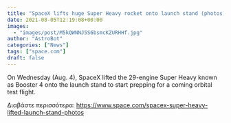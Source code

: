 ```yaml
---
title: "SpaceX lifts huge Super Heavy rocket onto launch stand (photos)"
date: 2021-08-05T12:19:08+00:00
images:
  - "images/post/M5kQWNNJ5S6bsmcKZURHHf.jpg"
author: "AstroBot"
categories: ["News"]
tags: ["space.com"]
draft: false
---
```


On Wednesday (Aug. 4), SpaceX lifted the 29-engine Super Heavy known as Booster 4 onto the launch stand to start prepping for a coming orbital test flight. 

Διαβάστε περισσότερα: https://www.space.com/spacex-super-heavy-lifted-launch-stand-photos
